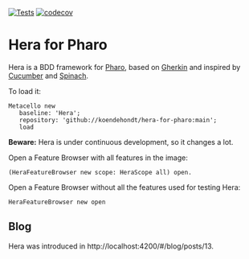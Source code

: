 [![Tests](https://github.com/koendehondt/hera-for-pharo/actions/workflows/main.yml/badge.svg)](https://github.com/koendehondt/hera-for-pharo/actions/workflows/main.yml) [![codecov](https://codecov.io/gh/koendehondt/hera-for-pharo/graph/badge.svg?token=TJ1JGZUBTM)](https://codecov.io/gh/koendehondt/hera-for-pharo)

# Hera for Pharo

Hera is a BDD framework for [Pharo](https://www.pharo.org), based on [Gherkin](https://cucumber.io/docs/gherkin/) and inspired by [Cucumber](https://cucumber.io) and [Spinach](https://github.com/codegram/spinach).

To load it:

```smalltalk
Metacello new
   baseline: 'Hera';
   repository: 'github://koendehondt/hera-for-pharo:main';
   load
```

**Beware:** Hera is under continuous development, so it changes a lot.

Open a Feature Browser with all features in the image:
```smalltalk
(HeraFeatureBrowser new scope: HeraScope all) open.
```

Open a Feature Browser without all the features used for testing Hera:
```smalltalk
HeraFeatureBrowser new open
```
## Blog

Hera was introduced in http://localhost:4200/#/blog/posts/13.
